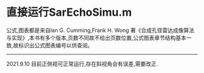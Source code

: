 # 直接运行SarEchoSimu.m

公式,图表都是来自Ian G. Cumming,Frank H. Wong 著《合成孔径雷达成像算法与实现》,本书有多个版本,页数不同故不给出页数位置,公式图表章节结构基本一致,故标识出公式图表编号以供查阅。

----------------------------------------------------------------------
2021.9.10  目前正侧视可正常运行,存在斜视角会有误差,需要改正.
